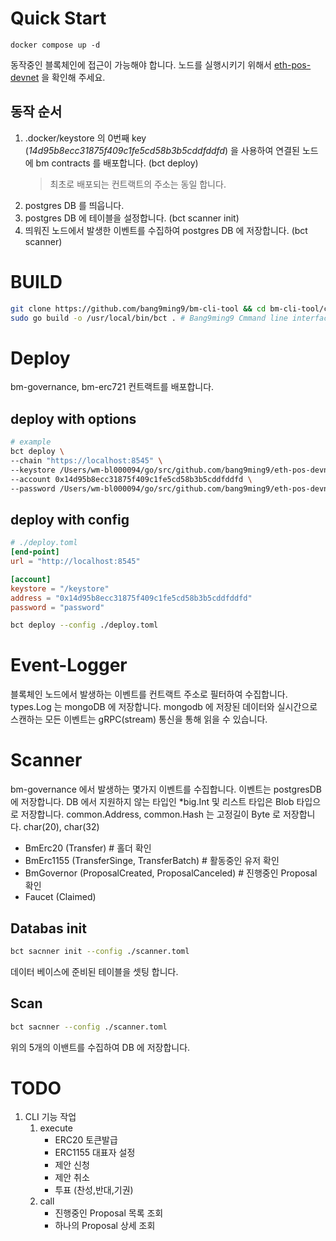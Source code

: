 # Quick Start
```
docker compose up -d
```
동작중인 블록체인에 접근이 가능해야 합니다.
노드를 실행시키기 위해서 [eth-pos-devnet](https://github.com/bang9ming9/eth-pos-devnet) 을 확인해 주세요.
## 동작 순서
1. .docker/keystore 의 0번째 key (*14d95b8ecc31875f409c1fe5cd58b3b5cddfddfd*) 을 사용하여 연결된 노드에 bm contracts 를 배포합니다. (bct deploy)
   > 최초로 배포되는 컨트랙트의 주소는 동일 합니다.
2. postgres DB 를 띄웁니다.
3. postgres DB 에 테이블을 설정합니다. (bct scanner init)
4. 띄워진 노드에서 발생한 이벤트를 수집하여 postgres DB 에 저장합니다. (bct scanner)

# BUILD
``` bash
git clone https://github.com/bang9ming9/bm-cli-tool && cd bm-cli-tool/cmd
sudo go build -o /usr/local/bin/bct . # Bang9ming9 Cmmand line interface Tool
```

# Deploy
bm-governance, bm-erc721 컨트랙트를 배포합니다.

## deploy with options
``` bash
# example
bct deploy \
--chain "https://localhost:8545" \
--keystore /Users/wm-bl000094/go/src/github.com/bang9ming9/eth-pos-devnet/execution/keystore \
--account 0x14d95b8ecc31875f409c1fe5cd58b3b5cddfddfd \
--password /Users/wm-bl000094/go/src/github.com/bang9ming9/eth-pos-devnet/execution/geth_passowrd.txt
```

## deploy with config
``` toml
# ./deploy.toml
[end-point]
url = "http://localhost:8545"

[account]
keystore = "/keystore"
address = "0x14d95b8ecc31875f409c1fe5cd58b3b5cddfddfd"
password = "password"
```
``` bash
bct deploy --config ./deploy.toml
```

# Event-Logger
블록체인 노드에서 발생하는 이벤트를 컨트랙트 주소로 필터하여 수집합니다.
types.Log 는 mongoDB 에 저장합니다.
mongodb 에 저장된 데이터와 실시간으로 스캔하는 모든 이벤트는 
gRPC(stream) 통신을 통해 읽을 수 있습니다.

# Scanner
bm-governance 에서 발생하는 몇가지 이벤트를 수집합니다.
이벤트는 postgresDB 에 저장합니다.
DB 에서 지원하지 않는 타입인 *big.Int 및 리스트 타입은 Blob 타입으로 저장합니다.
common.Address, common.Hash 는 고정길이 Byte 로 저장합니다. char(20), char(32)

- BmErc20 (Transfer) # 홀더 확인
- BmErc1155 (TransferSinge, TransferBatch) # 활동중인 유저 확인
- BmGovernor (ProposalCreated, ProposalCanceled) # 진행중인 Proposal 확인
- Faucet (Claimed)

## Databas init
```bash
bct sacnner init --config ./scanner.toml
```
데이터 베이스에 준비된 테이블을 셋팅 합니다.

## Scan
```bash
bct sacnner --config ./scanner.toml
```
위의 5개의 이밴트를 수집하여 DB 에 저장합니다.

# TODO
1. CLI 기능 작업
   1. execute
        - ERC20 토큰발급
        - ERC1155 대표자 설정
        - 제안 신청
        - 제안 취소
        - 투표 (찬성,반대,기권)
   2. call
      - 진행중인 Proposal 목록 조회
      - 하나의 Proposal 상세 조회